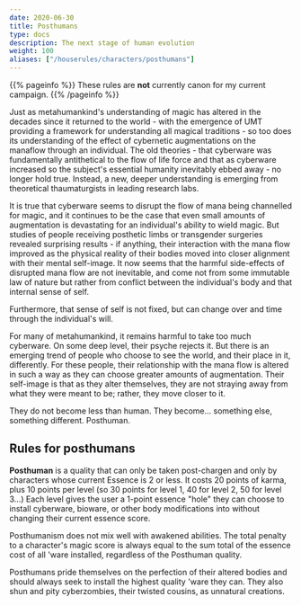 ```yaml
---
date: 2020-06-30
title: Posthumans
type: docs
description: The next stage of human evolution
weight: 100
aliases: ["/houserules/characters/posthumans"]
---
```

{{% pageinfo %}} 
These rules are **not** currently canon for my current campaign.
{{% /pageinfo %}}

Just as metahumankind's understanding of magic has altered in the decades since it returned to the world - with the emergence of UMT providing a framework for understanding all magical traditions - so too does its understanding of the effect of cybernetic augmentations on the manaflow through an individual. The old theories - that cyberware was fundamentally antithetical to the flow of life force and that as cyberware increased so the subject's essential humanity inevitably ebbed away - no longer hold true. Instead, a new, deeper understanding is emerging from theoretical thaumaturgists in leading research labs.

It is true that cyberware seems to disrupt the flow of mana being channelled for magic, and it continues to be the case that even small amounts of augmentation is devastating for an individual's ability to wield magic. But studies of people receiving posthetic limbs or transgender surgeries revealed surprising results - if anything, their interaction with the mana flow improved as the physical reality of their bodies moved into closer alignment with their mental self-image. It now seems that the harmful side-effects of disrupted mana flow are not inevitable, and come not from some immutable law of nature but rather from conflict between the individual's body and that internal sense of self.

Furthermore, that sense of self is not fixed, but can change over and time through the individual's will.

For many of metahumankind, it remains harmful to take too much cyberware. On some deep level, their psyche rejects it. But there is an emerging trend of people who choose to see the world, and their place in it, differently. For these people, their relationship with the mana flow is altered in such a way as they can choose greater amounts of augmentation. Their self-image is that as they alter themselves, they are not straying away from what they were meant to be; rather, they move closer to it.

They do not become less than human. They become... something else, something different. Posthuman.

## Rules for posthumans

**Posthuman** is a quality that can only be taken post-chargen and only by characters whose current Essence is 2 or less. It costs 20 points of karma, plus 10 points per level (so 30 points for level 1, 40 for level 2, 50 for level 3...) Each level gives the user a 1-point essence "hole" they can choose to install cyberware, bioware, or other body modifications into without changing their current essence score.

Posthumanism does not mix well with awakened abilities. The total penalty to a character's magic score is always equal to the sum total of the essence cost of all 'ware installed, regardless of the Posthuman quality.

Posthumans pride themselves on the perfection of their altered bodies and should always seek to install the highest quality 'ware they can. They also shun and pity cyberzombies, their twisted cousins, as unnatural creations.